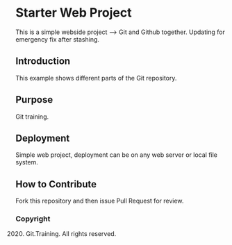 # Starter Web Project

This is a simple webside project --> Git and Github together.
Updating for emergency fix after stashing.

## Introduction

This example shows different parts of the Git repository.

## Purpose

Git training.

## Deployment

Simple web project, deployment can be on any web server or local file system.

## How to Contribute

Fork this repository and then issue Pull Request for review.

### Copyright

2020. Git.Training. All rights reserved.
